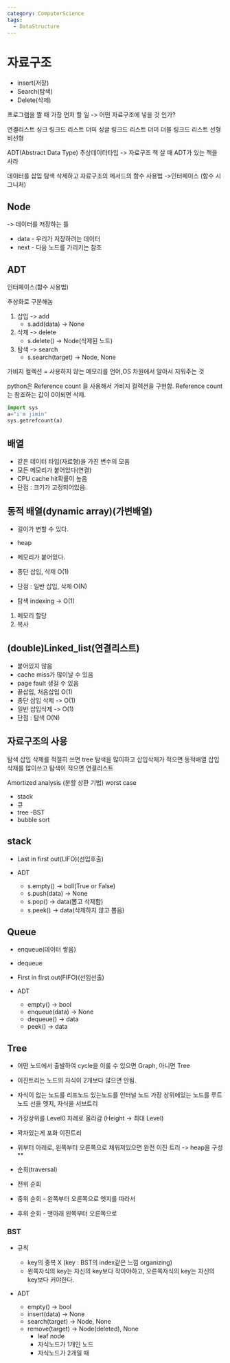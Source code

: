 ```yaml
---
category: ComputerScience
tags:
  - DataStructure
---
```


# 자료구조

- insert(저장)
- Search(탐색)
- Delete(삭제)

프로그램을 짤 때 가장 먼저 할 일 -> 어떤 자료구조에 넣을 것 인가?

연결리스트
싱크 링크드 리스트
더미 싱글 링크드 리스트
더미 더블 링크드 리스트
선형 비선형

ADT(Abstract Data Type) 추상데이터타입
-> 자료구조 책 살 때 ADT가 있는 책을 사라

데이터를 삽입 탐색 삭제하고 자료구조의 메서드의 함수 사용법
->인터페이스 (함수 시그니처)

## Node

-> 데이터를 저장하는 틀

- data - 우리가 저장하려는 데이터
- next - 다음 노드를 가리키는 참조

## ADT

인터페이스(함수 사용법)

추상화로 구분해놈

1. 삽입 -> add
    - s.add(data) -> None
2. 삭제 -> delete
    - s.delete() -> Node(삭제된 노드)
3. 탐색 -> search
    - s.search(target) -> Node, None

가비지 컬렉션 = 사용하지 않는 메모리를 언어,OS 차원에서 알아서 지워주는 것

python은 Reference count 을 사용해서 가비지 컬렉션을 구현함.
Reference count는 참조하는 값이 0이되면 삭제.

```python
import sys
a="i'm jimin"
sys.getrefcount(a)
```

## 배열

- 같은 데이터 타입(자료형)을 가진 변수의 모음
- 모든 메모리가 붙어있다(연결)
- CPU cache hit확률이 높음
- 단점 : 크기가 고정되어있음.

## 동적 배열(dynamic array)(가변배열)

- 길이가 변할 수 있다.
- heap
- 메모리가 붙어있다.

- 종단 삽입, 삭제 O(1)
- 단점 : 일반 삽입, 삭제 O(N)
- 탐색 indexing -> O(1)

1. 메모리 할당
2. 복사

## (double)Linked_list(연결리스트)

- 붙어있지 않음
- cache miss가 많이날 수 있음
- page fault 생길 수 있음
- 끝삽입, 처음삽입 O(1)
- 종단 삽입 삭제 -> O(1)
- 일반 삽입삭제 -> O(1)
- 단점 : 탐색 O(N)

## 자료구조의 사용

탐색 삽입 삭제를 적절히 쓰면 tree
탐색을 많이하고 삽입삭제가 적으면 동적배열
삽입 삭제를 많이쓰고 탐색이 적으면 연결리스트

Amortized analysis (분할 상환 기법)
worst case

- stack
- 큐
- tree -BST
- bubble sort

## stack

- Last in first out(LIFO)(선입후출)

- ADT
  - s.empty() -> boll(True or False)
  - s.push(data) -> None
  - s.pop() -> data(뽑고 삭제함)
  - s.peek() -> data(삭제하지 않고 뽑음)

## Queue

- enqueue(데이터 쌓음)
- dequeue

- First in first out(FIFO)(선입선출)

- ADT
  - empty() -> bool
  - enqueue(data) -> None
  - dequeue() -> data
  - peek() -> data

## Tree

- 어떤 노드에서 출발하여 cycle을 이룰 수 있으면 Graph, 아니면 Tree

- 이진트리는 노드의 자식이 2개보다 많으면 안됨.
- 자식이 없는 노드를 리프노드 있는노드를 인터널 노드 가장 상위에있는 노드를 루트 노드 선을 엣지, 자식을 서브트리 

- 가장상위를 Level0 차례로 올라감 (Height -> 최대 Level)
- 꽉차있는게 포화 이진트리
- 위부터 아레로, 왼쪽부터 오른쪽으로 채워져있으면 완전 이진 트리 -> heap을 구성 **

- 순회(traversal)
- 전위 순회
- 중위 순회 - 왼쪽부터 오른쪽으로 엣지를 따라서
- 후위 순회 - 맨아래 왼쪽부터 오른쪽으로

### BST 

- 규칙
  - key의 중복 X (key : BST의 index같은 느낌 organizing)
  - 왼쪽자식의 key는 자신의 key보다 작아야하고, 오른쪽자식의 key는 자신의 key보다 커야한다.

- ADT
  - empty() -> bool
  - insert(data) -> None
  - search(target) -> Node, None
  - remove(target) -> Node(deleted), None
    - leaf node
    - 자식노드가 1개인 노드
    - 자식노드가 2개일 때

